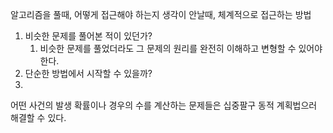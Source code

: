 알고리즘을 풀때, 어떻게 접근해야 하는지 생각이 안날때, 체계적으로 접근하는 방법
1. 비슷한 문제를 풀어본 적이 있던가?
    1. 비슷한 문제를 풀었더라도 그 문제의 원리를 완전히 이해하고 변형할 수 있어야 한다.
2. 단순한 방법에서 시작할 수 있을까?
3. 

어떤 사건의 발생 확률이나 경우의 수를 계산하는 문제들은 십중팔구 동적 계획법으러 해결할 수 있다.
